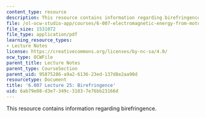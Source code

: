 ```yaml
---
content_type: resource
description: This resource contains information regarding birefringence.
file: /ol-ocw-studio-app/courses/6-007-electromagnetic-energy-from-motors-to-lasers-spring-2011/6ab79e08d3e7349c31837e76bb23166d_MIT6_007S11_lec25.pdf
file_size: 1531072
file_type: application/pdf
learning_resource_types:
- Lecture Notes
license: https://creativecommons.org/licenses/by-nc-sa/4.0/
ocw_type: OCWFile
parent_title: Lecture Notes
parent_type: CourseSection
parent_uid: 95875286-a9a2-6136-23ed-137d8e2aa90d
resourcetype: Document
title: '6.007 Lecture 25: Birefringence'
uid: 6ab79e08-d3e7-349c-3183-7e76bb23166d
---
```

This resource contains information regarding birefringence.